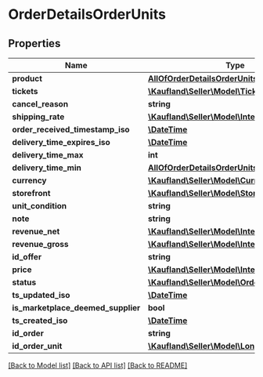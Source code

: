 # OrderDetailsOrderUnits

## Properties
Name | Type | Description | Notes
------------ | ------------- | ------------- | -------------
**product** | [**AllOfOrderDetailsOrderUnitsProduct**](AllOfOrderDetailsOrderUnitsProduct.md) |  | 
**tickets** | [**\Kaufland\Seller\Model\Ticket[]**](Ticket.md) |  | 
**cancel_reason** | **string** |  | 
**shipping_rate** | [**\Kaufland\Seller\Model\Integer**](Integer.md) |  | 
**order_received_timestamp_iso** | [**\DateTime**](\DateTime.md) |  | 
**delivery_time_expires_iso** | [**\DateTime**](\DateTime.md) |  | 
**delivery_time_max** | **int** |  | 
**delivery_time_min** | [**AllOfOrderDetailsOrderUnitsDeliveryTimeMin**](AllOfOrderDetailsOrderUnitsDeliveryTimeMin.md) |  | 
**currency** | [**\Kaufland\Seller\Model\Currency**](Currency.md) |  | 
**storefront** | [**\Kaufland\Seller\Model\Storefront**](Storefront.md) |  | 
**unit_condition** | **string** |  | 
**note** | **string** |  | 
**revenue_net** | [**\Kaufland\Seller\Model\Integer**](Integer.md) |  | 
**revenue_gross** | [**\Kaufland\Seller\Model\Integer**](Integer.md) |  | 
**id_offer** | **string** |  | 
**price** | [**\Kaufland\Seller\Model\Integer**](Integer.md) |  | 
**status** | [**\Kaufland\Seller\Model\OrderUnitStatus**](OrderUnitStatus.md) |  | 
**ts_updated_iso** | [**\DateTime**](\DateTime.md) |  | 
**is_marketplace_deemed_supplier** | **bool** |  | 
**ts_created_iso** | [**\DateTime**](\DateTime.md) |  | 
**id_order** | **string** |  | 
**id_order_unit** | [**\Kaufland\Seller\Model\LongInteger**](LongInteger.md) |  | 

[[Back to Model list]](../../README.md#documentation-for-models) [[Back to API list]](../../README.md#documentation-for-api-endpoints) [[Back to README]](../../README.md)


